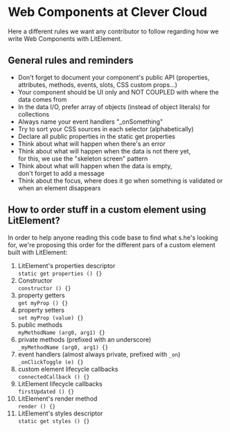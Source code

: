 # Web Components at Clever Cloud

Here a different rules we want any contributor to follow regarding how we write Web Components with LitElement.

## General rules and reminders

* Don't forget to document your component's public API (properties, attributes, methods, events, slots, CSS custom props...)
* Your component should be UI only and NOT COUPLED with where the data comes from
* In the data I/O, prefer array of objects (instead of object literals) for collections
* Always name your event handlers "_onSomething"
* Try to sort your CSS sources in each selector (alphabetically)
* Declare all public properties in the static get properties
* Think about what will happen when there's an error
* Think about what will happen when the data is not there yet, <br> for this, we use the "skeleton screen" pattern
* Think about what will happen when the data is empty, <br> don't forget to add a message
* Think about the focus, where does it go when something is validated or when an element disappears

## How to order stuff in a custom element using LitElement?

In order to help anyone reading this code base to find what s.he's looking for,
we're proposing this order for the different pars of a custom element built with LitElement:

1. LitElement's properties descriptor <br> `static get properties () {}`
1. Constructor <br> `constructor () {}`
1. property getters <br> `get myProp () {}`
1. property setters <br> `set myProp (value) {}`
1. public methods <br> `myMethodName (arg0, arg1) {}`
1. private methods (prefixed with an underscore) <br> `_myMethodName (arg0, arg1) {}`
1. event handlers (almost always private, prefixed with `_on`) <br> `_onClickToggle (e) {}`
1. custom element lifecycle callbacks <br> `connectedCallback () {}`
1. LitElement lifecycle callbacks <br> `firstUpdated () {}`
1. LitElement's render method <br> `render () {}`
1. LitElement's styles descriptor <br> `static get styles () {}`
